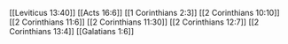 [[Leviticus 13:40]]
[[Acts 16:6]]
[[1 Corinthians 2:3]]
[[2 Corinthians 10:10]]
[[2 Corinthians 11:6]]
[[2 Corinthians 11:30]]
[[2 Corinthians 12:7]]
[[2 Corinthians 13:4]]
[[Galatians 1:6]]
